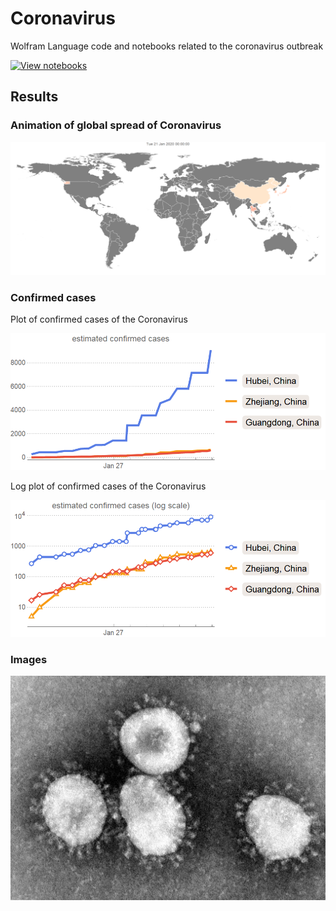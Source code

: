 # Coronavirus

Wolfram Language code and notebooks related to the coronavirus outbreak

[![View notebooks](https://wolfr.am/HAAhzkRq)](https://wolfr.am/JZNRriEE)

## Results

### Animation of global spread of Coronavirus

![Animation of global spread of Coronavirus](out.gif)

### Confirmed cases

Plot of confirmed cases of the Coronavirus

![Plot of confirmed cases of the Coronavirus](confirmed-cases.png)

Log plot of confirmed cases of the Coronavirus

![Log plot of confirmed cases of the Coronavirus](confirmed-cases-log.png)

### Images

![Image of Coronavirus](coronavirus.png)
